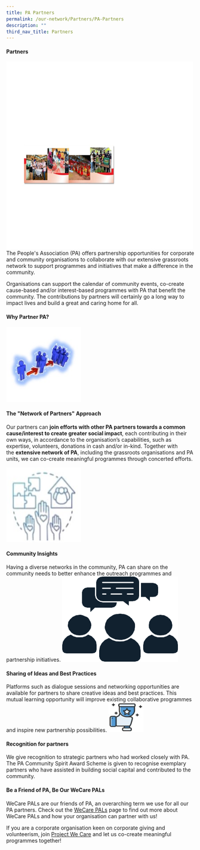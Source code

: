 ```yaml
---
title: PA Partners
permalink: /our-network/Partners/PA-Partners
description: ""
third_nav_title: Partners
---
```

#### Partners

<img style="height:500px;width:500px" src="/images/Our%20Network/Partners/Banner%20(Partners).jpg">
The People's Association (PA) offers partnership opportunities for corporate and community organisations to collaborate with our extensive grassroots network to support programmes and initiatives that make a difference in the community.

Organisations can support the calendar of community events, co-create cause-based and/or interest-based programmes with PA that benefit the community. The contributions by partners will certainly go a long way to impact lives and build a great and caring home for all.

#### Why Partner PA?
<img style="height:200px;width:200px" src="/images/Our%20Network/Partners/icon1.jpg">

#### The "Network of Partners" Approach

Our partners can **join efforts with other PA partners towards a common cause/interest to create greater social impact**, each contributing in their own ways, in accordance to the organisation’s capabilities, such as expertise, volunteers, donations in cash and/or in-kind. Together with the **extensive network of PA**, including the grassroots organisations and PA units, we can co-create meaningful programmes through concerted efforts.

<img style="height:200px;width:200px" src="/images/Our%20Network/Partners/icon2.jpg">

#### Community Insights

Having a diverse networks in the community, PA can share on the community needs to better enhance the outreach programmes and partnership initiatives.
![](/images/Our%20Network/Partners/icon3.png)

#### Sharing of Ideas and Best Practices
Platforms such as dialogue sessions and networking opportunities are available for partners to share creative ideas and best practices. This mutual learning opportunity will improve existing collaborative programmes and inspire new partnership possibilities.
![](/images/Our%20Network/Partners/icon4.jpg)

#### Recognition for partners

We give recognition to strategic partners who had worked closely with PA. The PA Community Spirit Award Scheme is given to recognise exemplary partners who have assisted in building social capital and contributed to the community.

#### Be a Friend of PA, Be Our WeCare PALs

WeCare PALs are our friends of PA, an overarching term we use for all our PA partners. Check out the [WeCare PALs](our-network/partners/wecare-pals) page to find out more about WeCare PALs and how your organisation can partner with us!



If you are a corporate organisation keen on corporate giving and volunteerism, join [Project We Care](our-network/partners/project-we-care) and let us co-create meaningful programmes together!